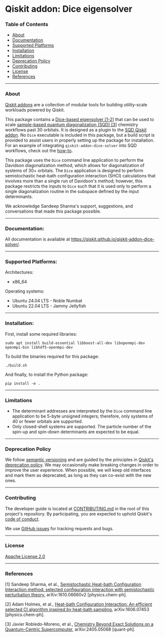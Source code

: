 # Qiskit addon: Dice eigensolver

### Table of Contents

* [About](#about)
* [Documentation](#documentation)
* [Supported Platforms](#supported-platforms)
* [Installation](#installation)
* [Limitations](#limitations)
* [Deprecation Policy](#deprecation-policy)
* [Contributing](#contributing)
* [License](#license)
* [References](#references)

----------------------------------------------------------------------------------------------------

### About

[Qiskit addons](https://docs.quantum.ibm.com/guides/addons) are a collection of modular tools for building utility-scale workloads powered by Qiskit.

This package contains a [Dice-based eigensolver [1-2]](https://sanshar.github.io/Dice/overview.html) that can be used to scale [sample-based quantum diagonalization (SQD) [3]](https://arxiv.org/abs/2405.05068) chemistry workflows past 30 orbitals. It is designed as a plugin to the [SQD Qiskit addon](https://qiskit.github.io/qiskit-addon-sqd/). No ``Dice`` executable is included in this package, but a build script is provided to assist users in properly setting up the package for installation. For an example of integrating ``qiskit-addon-dice-solver`` into SQD workflows, check out the [how-to](https://qiskit.github.io/qiskit-addon-sqd/how_tos/integrate_dice_solver.html).

This package uses the ``Dice`` command line application to perform the Davidson diagonalization method, which allows for diagonalization of systems of 30+ orbitals. The ``Dice`` application is designed to perform semistochastic heat-bath configuration interaction (SHCI) calculations that involves more than a single run of Davidson's method; however, this package restricts the inputs to ``Dice`` such that it is used only to perform a single diagonalization routine in the subspace defined by the input determinants.

We acknowledge Sandeep Sharma's support, suggestions, and conversations that made this package possible.

----------------------------------------------------------------------------------------------------

### Documentation:

All documentation is available at https://qiskit.github.io/qiskit-addon-dice-solver/.

----------------------------------------------------------------------------------------------------

### Supported Platforms:

Architectures:

- x86_64

Operating systems:

- Ubuntu 24.04 LTS - Noble Numbat
- Ubuntu 22.04 LTS - Jammy Jellyfish

----------------------------------------------------------------------------------------------------

### Installation:

First, install some required libraries:

``sudo apt install build-essential libboost-all-dev libopenmpi-dev openmpi-bin libhdf5-openmpi-dev``

To build the binaries required for this package:

``./build.sh``

And finally, to install the Python package:

``pip install -e .``

----------------------------------------------------------------------------------------------------

### Limitations

- The determinant addresses are interpreted by the ``Dice`` command line application to be 5-byte unsigned integers; therefore, only systems of 40 or fewer orbitals are supported.
- Only closed-shell systems are supported. The particle number of the spin-up and spin-down determinants are expected to be equal.

----------------------------------------------------------------------------------------------------

### Deprecation Policy

We follow [semantic versioning](https://semver.org/) and are guided by the principles in
[Qiskit's deprecation policy](https://github.com/Qiskit/qiskit/blob/main/DEPRECATION.md).
We may occasionally make breaking changes in order to improve the user experience.
When possible, we will keep old interfaces and mark them as deprecated, as long as they can co-exist with the
new ones.

----------------------------------------------------------------------------------------------------

### Contributing

The developer guide is located at [CONTRIBUTING.md](https://github.com/Qiskit/qiskit-addon-dice-solver/blob/main/CONTRIBUTING.md>)
in the root of this project's repository.
By participating, you are expected to uphold Qiskit's [code of conduct](https://github.com/Qiskit/qiskit/blob/main/CODE_OF_CONDUCT.md).

We use [GitHub issues](https://github.com/Qiskit/qiskit-addon-dice-solver/issues/new/choose) for tracking requests and bugs.

----------------------------------------------------------------------------------------------------

### License

[Apache License 2.0](LICENSE.txt)

----------------------------------------------------------------------------------------------------

### References

[1] Sandeep Sharma, et al., [Semistochastic Heat-bath Configuration Interaction method: selected configuration interaction with semistochastic perturbation theory](https://arxiv.org/abs/1610.06660), arXiv:1610.06660v2 [physics.chem-ph].

[2] Adam Holmes, et al., [Heat-bath Configuration Interaction: An efficient selected CI algorithm inspired by heat-bath sampling](https://arxiv.org/abs/1606.07453), arXiv:1606.07453 [physics.chem-ph].

[3] Javier Robledo-Moreno, et al., [Chemistry Beyond Exact Solutions on a Quantum-Centric Supercomputer](https://arxiv.org/abs/2405.05068), arXiv:2405.05068 [quant-ph].
